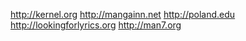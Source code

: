 http://kernel.org http://mangainn.net http://poland.edu http://lookingforlyrics.org http://man7.org
